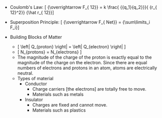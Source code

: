 * Coulomb's Law:
\[ {\overrightarrow F_{ 12}} = k \frac{ {{q_1}{q_2}}}{ {r_{ 12}^2}} {\hat r_{ 12}}\]

* Superposition Principle:
\[ {\overrightarrow F_{ Net}} = {\sum\limits_i F_i}\]

* Building Blocks of Matter
  * \[ \left| Q_{proton} \right| = \left| Q_{electron} \right| \] 
  * \[ N_{protons} = N_{electrons} \]
  * The magnitude of the charge of the proton is exactly equal to the magnitude of the charge on the electron. Since there are equal numbers of electrons and protons in an atom, atoms are electrically neutral.
  * Types of material
     * Conductor
       * Charge carriers [the electrons] are totally free to move.
       * Materials such as metals
     * Insulator
       * Charges are fixed and cannot move.
       * Materials such as plastics
